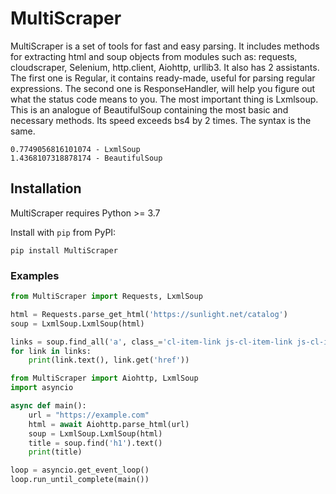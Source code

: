 # MultiScraper
MultiScraper is a set of tools for fast and easy parsing. It includes methods for extracting html and soup objects from modules such as: requests, cloudscraper, Selenium, http.client, Aiohttp, urllib3. It also has 2 assistants. The first one is Regular, it contains ready-made, useful for parsing regular expressions. The second one is ResponseHandler, will help you figure out what the status code means to you. The most important thing is Lxmlsoup. This is an analogue of BeautifulSoup containing the most basic and necessary methods. Its speed exceeds bs4 by 2 times. The syntax is the same.

```
0.7749056816101074 - LxmlSoup
1.4368107318878174 - BeautifulSoup
```
## Installation

MultiScraper requires Python >= 3.7

Install with `pip` from PyPI:

```
pip install MultiScraper
```

### Examples

```python
from MultiScraper import Requests, LxmlSoup

html = Requests.parse_get_html('https://sunlight.net/catalog')
soup = LxmlSoup.LxmlSoup(html)

links = soup.find_all('a', class_='cl-item-link js-cl-item-link js-cl-item-root-link')
for link in links:
    print(link.text(), link.get('href'))
```

```python
from MultiScraper import Aiohttp, LxmlSoup
import asyncio

async def main():
    url = "https://example.com"  
    html = await Aiohttp.parse_html(url)
    soup = LxmlSoup.LxmlSoup(html)  
    title = soup.find('h1').text()
    print(title)

loop = asyncio.get_event_loop()
loop.run_until_complete(main())
```
